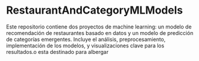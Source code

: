 # RestaurantAndCategoryMLModels
Este repositorio contiene dos proyectos de machine learning: un modelo de recomendación de restaurantes basado en datos y un modelo de predicción de categorías emergentes. Incluye el análisis, preprocesamiento, implementación de los modelos, y visualizaciones clave para los resultados.o esta destinado para albergar 
